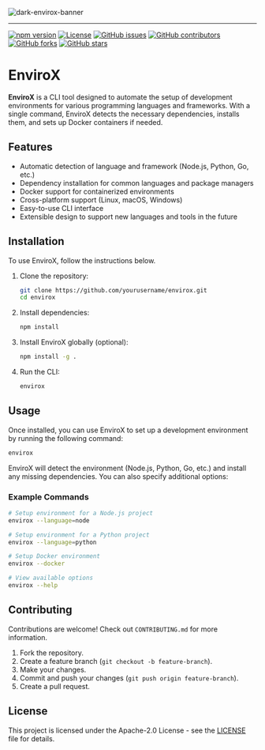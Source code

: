 
![dark-envirox-banner](https://github.com/user-attachments/assets/bd112233-5b48-4767-ae18-d519897f178e)

---

[![npm version](https://badge.fury.io/js/envirox.svg)](https://www.npmjs.com/package/envirox)
[![License](https://img.shields.io/badge/License-Apache%202.0-blue.svg)](https://opensource.org/licenses/Apache-2.0)
[![GitHub issues](https://img.shields.io/github/issues/neelp03/envirox.svg)](https://github.com/neelp03/envirox/issues)
[![GitHub contributors](https://img.shields.io/github/contributors/neelp03/envirox.svg)](https://github.com/neelp03/envirox/graphs/contributors)
[![GitHub forks](https://img.shields.io/github/forks/neelp03/envirox.svg?style=social&label=Fork&maxAge=2592000)](https://github.com/neelp03/envirox/network/members)
[![GitHub stars](https://img.shields.io/github/stars/neelp03/envirox.svg?style=social&label=Star&maxAge=2592000)](https://github.com/neelp03/envirox/stargazers)


# EnviroX

**EnviroX** is a CLI tool designed to automate the setup of development environments for various programming languages and frameworks. With a single command, EnviroX detects the necessary dependencies, installs them, and sets up Docker containers if needed.

## Features

- Automatic detection of language and framework (Node.js, Python, Go, etc.)
- Dependency installation for common languages and package managers
- Docker support for containerized environments
- Cross-platform support (Linux, macOS, Windows)
- Easy-to-use CLI interface
- Extensible design to support new languages and tools in the future

## Installation

To use EnviroX, follow the instructions below.

1. Clone the repository:
   ```bash
   git clone https://github.com/yourusername/envirox.git
   cd envirox
   ```

2. Install dependencies:
   ```bash
   npm install
   ```

3. Install EnviroX globally (optional):
   ```bash
   npm install -g .
   ```

4. Run the CLI:
   ```bash
   envirox
   ```

## Usage

Once installed, you can use EnviroX to set up a development environment by running the following command:

```bash
envirox
```

EnviroX will detect the environment (Node.js, Python, Go, etc.) and install any missing dependencies. You can also specify additional options:

### Example Commands

```bash
# Setup environment for a Node.js project
envirox --language=node

# Setup environment for a Python project
envirox --language=python

# Setup Docker environment
envirox --docker

# View available options
envirox --help
```

## Contributing

Contributions are welcome! Check out `CONTRIBUTING.md` for more information.

1. Fork the repository.
2. Create a feature branch (`git checkout -b feature-branch`).
3. Make your changes.
4. Commit and push your changes (`git push origin feature-branch`).
5. Create a pull request.

## License

This project is licensed under the Apache-2.0 License - see the [LICENSE](LICENSE) file for details.
